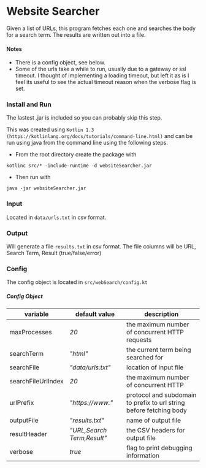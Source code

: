 # Website Searcher

Given a list of URLs, this program fetches each one and searches the body for a search term.
The results are written out into a file.

#### Notes

- There is a config object, see below.
- Some of the urls take a while to run, usually due to a gateway or ssl timeout.
I thought of implementing a loading timeout, but left it as is I feel its useful to see the actual timeout reason when the verbose flag is set.
 
 
### Install and Run

The lastest .jar is included so you can probably skip this step.

This was created using `Kotlin 1.3 (https://kotlinlang.org/docs/tutorials/command-line.html)` and can be run using java from the command line using the following steps.

- From the root directory create the package with 

`kotlinc src/* -include-runtime -d websiteSearcher.jar`

- Then run with

`java -jar websiteSearcher.jar`

### Input

Located in `data/urls.txt` in csv format. 

### Output

Will generate a file `results.txt` in csv format.
The file columns will be URL, Search Term, Result (true/false/error)

### Config

The config object is located in `src/webSearch/config.kt`
 
 
##### Config Object 

| variable | default value | description |
| --- | --- | --- |
| maxProcesses | _20_  | the maximum number of concurrent HTTP requests |
| searchTerm |_"html"_ | the current term being searched for |
| searchFile |_"data/urls.txt"_ | location of input file |
| searchFileUrlIndex |_20_ | the maximum number of concurrent HTTP |  
| urlPrefix | _"https://www."_ | protocol and subdomain to prefix to url string before fetching body |  
| outputFile |_"results.txt"_  |name of output file |
| resultHeader |_"URL,Search Term,Result"_ | the CSV headers for output file |
| verbose |_true_  | flag to print debugging information |